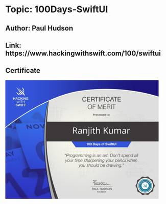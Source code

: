 <p align="center">
  <h1>Topic: 100Days-SwiftUI</h1>
  <h2>Author: Paul Hudson</h2>
  <h2>Link: https://www.hackingwithswift.com/100/swiftui</h2>
  <h2>Certificate</h2>
    <img src="Completion-Certification.jpeg" width="480” max-width="90%" alt="Completion Certification" />
</p>
     
